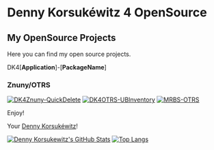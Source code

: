 # Denny Korsukéwitz 4 OpenSource

## My OpenSource Projects

Here you can find my open source projects.

DK4[**Application**]-[**PackageName**]

### Znuny/OTRS

[![DK4Znuny-QuickDelete](https://ghrs.vercel.app/api/pin/?username=dennykorsukewitz&repo=DK4Znuny-QuickDelete&theme=transparent)](http://dennykorsukewitz.github.io/DK4Znuny-QuickDelete/) [![DK4OTRS-UBInventory](https://ghrs.vercel.app/api/pin/?username=dennykorsukewitz&repo=DK4OTRS-UBInventory&theme=transparent)](http://dennykorsukewitz.github.io/DK4OTRS-UBInventory/) [![MRBS-OTRS](https://ghrs.vercel.app/api/pin/?username=dennykorsukewitz&repo=MRBS-OTRS&theme=transparent)](http://dennykorsukewitz.github.io/MRBS-OTRS)

Enjoy!

Your [Denny Korsukéwitz](https://github.com/dennykorsukewitz)!

[![Denny Korsukewitz's GitHub Stats](https://github-readme-stats.vercel.app/api?username=dennykorsukewitz&show_icons=true&include_all_commits=true&theme=transparent)](https://github.com/dennykorsukewitz) [![Top Langs](https://github-readme-stats.vercel.app/api/top-langs/?username=dennykorsukewitz&layout=compact&theme=transparent)](https://github.com/dennykorsukewitz)
